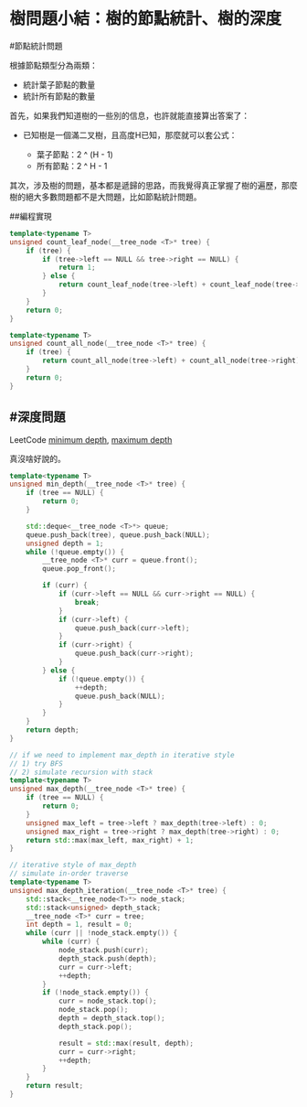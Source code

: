 樹問題小結：樹的節點統計、樹的深度
====

#節點統計問題

根據節點類型分為兩類：

- 統計葉子節點的數量
- 統計所有節點的數量

首先，如果我們知道樹的一些別的信息，也許就能直接算出答案了：

- 已知樹是一個滿二叉樹，且高度H已知，那麼就可以套公式：

    * 葉子節點：2 ^ (H - 1)
    * 所有節點：2 ^ H - 1

其次，涉及樹的問題，基本都是遞歸的思路，而我覺得真正掌握了樹的遍歷，那麼樹的絕大多數問題都不是大問題，比如節點統計問題。

##編程實現
```C++
template<typename T>
unsigned count_leaf_node(__tree_node <T>* tree) {
    if (tree) {
        if (tree->left == NULL && tree->right == NULL) {
            return 1;
        } else {
            return count_leaf_node(tree->left) + count_leaf_node(tree->right);
        }
    }
    return 0;
}

template<typename T>
unsigned count_all_node(__tree_node <T>* tree) {
    if (tree) {
        return count_all_node(tree->left) + count_all_node(tree->right) + 1;
    }
    return 0;
}
```

#深度問題
----
LeetCode [minimum depth](https://oj.leetcode.com/problems/minimum-depth-of-binary-tree/), [maximum depth](https://oj.leetcode.com/problems/maximum-depth-of-binary-tree/)

真沒啥好說的。

```C++
template<typename T>
unsigned min_depth(__tree_node <T>* tree) {
    if (tree == NULL) {
        return 0;
    }

    std::deque<__tree_node <T>*> queue;
    queue.push_back(tree), queue.push_back(NULL);
    unsigned depth = 1;
    while (!queue.empty()) {
        __tree_node <T>* curr = queue.front();
        queue.pop_front();

        if (curr) {
            if (curr->left == NULL && curr->right == NULL) {
                break;
            }
            if (curr->left) {
                queue.push_back(curr->left);
            }
            if (curr->right) {
                queue.push_back(curr->right);
            }
        } else {
            if (!queue.empty()) {
                ++depth;
                queue.push_back(NULL);
            }
        }
    }
    return depth;
}

// if we need to implement max_depth in iterative style
// 1) try BFS
// 2) simulate recursion with stack
template<typename T>
unsigned max_depth(__tree_node <T>* tree) {
    if (tree == NULL) {
        return 0;
    }
    unsigned max_left = tree->left ? max_depth(tree->left) : 0;
    unsigned max_right = tree->right ? max_depth(tree->right) : 0;
    return std::max(max_left, max_right) + 1;
}

// iterative style of max_depth
// simulate in-order traverse
template<typename T>
unsigned max_depth_iteration(__tree_node <T>* tree) {
    std::stack<__tree_node<T>*> node_stack;
    std::stack<unsigned> depth_stack;
    __tree_node <T>* curr = tree;
    int depth = 1, result = 0;
    while (curr || !node_stack.empty()) {
        while (curr) {
            node_stack.push(curr);
            depth_stack.push(depth);
            curr = curr->left;
            ++depth;
        }
        if (!node_stack.empty()) {
            curr = node_stack.top();
            node_stack.pop();
            depth = depth_stack.top();
            depth_stack.pop();

            result = std::max(result, depth);
            curr = curr->right;
            ++depth;
        }
    }
    return result;
}
```
